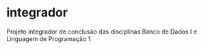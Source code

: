 # integrador
Projeto integrador de conclusão das disciplinas Banco de Dados I e Linguagem de Programação 1
